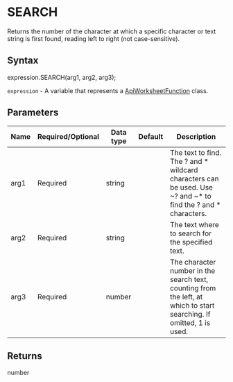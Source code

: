 # SEARCH

Returns the number of the character at which a specific character or text string is first found, reading left to right (not case-sensitive).

## Syntax

expression.SEARCH(arg1, arg2, arg3);

`expression` - A variable that represents a [ApiWorksheetFunction](../ApiWorksheetFunction.md) class.

## Parameters

| **Name** | **Required/Optional** | **Data type** | **Default** | **Description** |
| ------------- | ------------- | ------------- | ------------- | ------------- |
| arg1 | Required | string |  | The text to find. The ? and * wildcard characters can be used. Use ~? and ~* to find the ? and * characters. |
| arg2 | Required | string |  | The text where to search for the specified text. |
| arg3 | Required | number |  | The character number in the search text, counting from the left, at which to start searching. If omitted, 1 is used. |

## Returns

number